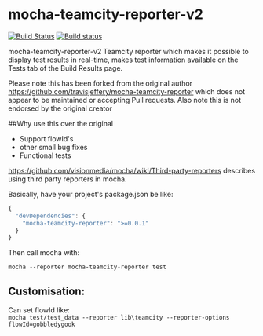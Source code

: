 # mocha-teamcity-reporter-v2 #

[![Build Status](https://travis-ci.org/jamie-sherriff/mocha-teamcity-reporter.svg?branch=master)](https://travis-ci.org/jamie-sherriff/mocha-teamcity-reporter)
[![Build status](https://ci.appveyor.com/api/projects/status/t6uenr1n9umcwew7?svg=true)](https://ci.appveyor.com/project/jamie-sherriff/mocha-teamcity-reporter)

mocha-teamcity-reporter-v2 Teamcity reporter which makes it possible to display test results in real-time, makes test information 
available on the Tests tab of the Build Results page.

Please note this has been forked from the original author https://github.com/travisjeffery/mocha-teamcity-reporter 
which does not appear to be maintained or accepting Pull requests. Also note this is not endorsed by the original creator

##Why use this over the original
* Support flowId's
* other small bug fixes
* Functional tests

https://github.com/visionmedia/mocha/wiki/Third-party-reporters describes using third party reporters in mocha.

Basically, have your project's package.json be like:

``` js
{
  "devDependencies": {
    "mocha-teamcity-reporter": ">=0.0.1"
  }
}
```

Then call mocha with:

`mocha --reporter mocha-teamcity-reporter test`

## Customisation:
Can set flowId like:  
`mocha test/test_data --reporter lib\teamcity --reporter-options flowId=gobbledygook`